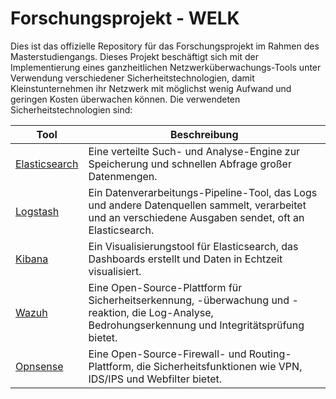 # Forschungsprojekt - WELK 
Dies ist das offizielle Repository für das Forschungsprojekt im Rahmen des Masterstudiengangs. Dieses Projekt beschäftigt sich mit der Implementierung eines ganzheitlichen Netzwerküberwachungs-Tools unter Verwendung verschiedener Sicherheitstechnologien, damit Kleinstunternehmen ihr Netzwerk mit möglichst wenig Aufwand und geringen Kosten überwachen können. Die verwendeten Sicherheitstechnologien sind: 

| Tool | Beschreibung |
| ----------- | ----------- |
| [Elasticsearch](https://www.elastic.co/de/elasticsearch) | Eine verteilte Such- und Analyse-Engine zur Speicherung und schnellen Abfrage großer Datenmengen.     |
| [Logstash](https://www.elastic.co/de/logstash)      | Ein Datenverarbeitungs-Pipeline-Tool, das Logs und andere Datenquellen sammelt, verarbeitet und an verschiedene Ausgaben sendet, oft an Elasticsearch. |
| [Kibana](https://www.elastic.co/de/kibana)        | Ein Visualisierungstool für Elasticsearch, das Dashboards erstellt und Daten in Echtzeit visualisiert. | 
| [Wazuh](https://wazuh.com/)         | Eine Open-Source-Plattform für Sicherheitserkennung, -überwachung und -reaktion, die Log-Analyse, Bedrohungserkennung und Integritätsprüfung bietet. |
| [Opnsense](https://opnsense.org/)      | Eine Open-Source-Firewall- und Routing-Plattform, die Sicherheitsfunktionen wie VPN, IDS/IPS und Webfilter bietet. |

